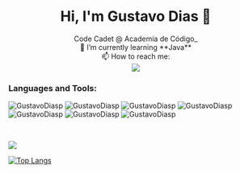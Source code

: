 <h1 align="center">Hi, I'm Gustavo Dias 👋</h1>

<div align="center">
  Code Cadet @ Academia de Código_ <br>
  🌱 I’m currently learning **Java** <br>
  📫 How to reach me: <br>
  <a href="https://www.linkedin.com/in/gustavo-dias-pereira/" target="_blank"><img src="https://img.shields.io/badge/-LinkedIn-%230077B5?style=for-the-badge&logo=linkedin&logoColor=white" target="_blank"></a>
</div> 


<h3 align="left">Languages and Tools:</h3>

<p>
  <img src="https://img.shields.io/badge/JavaScript-F7DF1E?style=for-the-badge&logo=javascript&logoColor=black" alt="GustavoDiasp" />
  <img src="https://img.shields.io/badge/HTML5-E34F26?style=for-the-badge&logo=html5&logoColor=white" alt="GustavoDiasp" />
  <img src="https://img.shields.io/badge/CSS3-1572B6?style=for-the-badge&logo=css3&logoColor=white" alt="GustavoDiasp" />
  <img src="https://img.shields.io/badge/java-%23ED8B00.svg?style=for-the-badge&logo=java&logoColor=white" alt="GustavoDiasp" />
  <img src="https://img.shields.io/badge/IntelliJIDEA-000000.svg?style=for-the-badge&logo=intellij-idea&logoColor=white" alt="GustavoDiasp" />
  <img src="https://img.shields.io/badge/Visual_Studio_Code-0078D4?style=for-the-badge&logo=visual%20studio%20code&logoColor=white" alt="GustavoDiasp" />
  <img src="https://img.shields.io/badge/GIT-E44C30?style=for-the-badge&logo=git&logoColor=white" alt="GustavoDiasp" />
</p>

<br>

![](https://komarev.com/ghpvc/?username=GustavoDiasp&color=orange) 


[![Top Langs](https://github-readme-stats.vercel.app/api/top-langs/?username=GustavoDiasp&layout=compact&theme=codeSTACKr)](https://github.com/GustavoDiasp)


<!---
GustavoDiasp/GustavoDiasp is a ✨ special ✨ repository because its `README.md` (this file) appears on your GitHub profile.
You can click the Preview link to take a look at your changes.
--->
